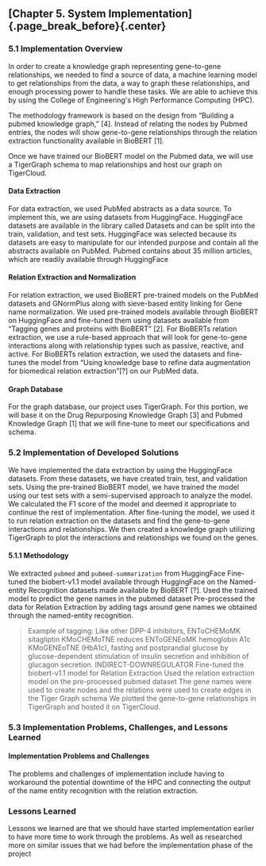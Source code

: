 
## [Chapter 5. System Implementation]{.page_break_before}{.center}
### 5.1	Implementation Overview

In order to create a knowledge graph representing gene-to-gene relationships, we needed to find a source of data, a machine learning model to get relationships from the data, a way to graph these relationships, and enough processing power to handle these tasks. We are able to achieve this by using the College of Engineering's High Performance Computing (HPC).

The methodology framework is based on the design from “Building a pubmed knowledge graph,” [4]. Instead of relating the nodes by Pubmed entries, the nodes will show gene-to-gene relationships through the relation extraction functionality available in BioBERT [1].

Once we have trained our BioBERT model on the Pubmed data, we will use a TigerGraph schema to map relationships and host our graph on TigerCloud.

#### Data Extraction
For data extraction, we used PubMed abstracts as a data source. To implement this, we are using datasets from HuggingFace. HuggingFace datasets are available in the library called Datasets and can be split into the train, validation, and test sets. HuggingFace was selected because its datasets are easy to manipulate for our intended purpose and contain all the abstracts available on PubMed. Pubmed contains about 35 million articles, which are readily available through HuggingFace

#### Relation Extraction and Normalization
For relation extraction, we used BioBERT pre-trained models on the PubMed datasets and GNormPlus along with sieve-based entity linking for Gene name normalization. We used pre-trained models available through BioBERT on HuggingFace and fine-tuned them using datasets available from “Tagging genes and proteins with BioBERT” [2]. For BioBERTs relation extraction, we use a rule-based approach that will look for gene-to-gene interactions along with relationship types such as passive, reactive, and active. For BioBERTs relation extraction, we used the datasets and fine-tunes the model from “Using knowledge base to refine data augmentation for biomedical relation extraction”[?] on our PubMed data.

#### Graph Database
For the graph database, our project uses TigerGraph. For this portion, we will base it on the Drug Repurposing Knowledge Graph [3] and Pubmed Knowledge Graph [1] that we will fine-tune to meet our specifications and schema. 


### 5.2 Implementation of Developed Solutions

We have implemented the data extraction by using the HuggingFace datasets. From these datasets, we have created train, test, and validation sets. Using the pre-trained BioBERT model, we have trained the model using our test sets with a semi-supervised approach to analyze the model. We calculated the F1 score of the model and deemed it appropriate to continue the rest of implementation. After fine-tuning the model, we used it to run relation extraction on the datasets and find the gene-to-gene interactions and relationships. We then created a knowledge graph utilizing TigerGraph to plot the interactions and relationships we found on the genes. 

#### 5.1.1 Methodology
We extracted `pubmed` and `pubmed-summarization` from HuggingFace
Fine-tuned the biobert-v1.1 model available through HuggingFace on the Named-entity Recognition datasets made available by BioBERT [?].
Used the trained model to predict the gene names in the pubmed dataset
Pre-processed the data for Relation Extraction by adding tags around gene names we obtained through the named-entity recognition.
> Example of tagging:
>Like other DPP-4 inhibitors, ENToCHEMoMK sitagliptin KMoCHEMoTNE reduces ENToGENEoMK hemoglobin A1c KMoGENEoTNE (HbA1c), fasting and postprandial glucose by glucose-dependent stimulation of insulin secretion and inhibition of glucagon secretion.	INDIRECT-DOWNREGULATOR
Fine-tuned the biobert-v1.1 model for Relation Extraction
Used the relation extraction model on the pre-processed pubmed dataset
The gene names were used to create nodes and the relations were used to create edges in the Tiger Graph schema
We plotted the gene-to-gene relationships in TigerGraph and hosted it on TigerCloud.


### 5.3 Implementation Problems, Challenges, and Lessons Learned

#### Implementation Problems and Challenges
The problems and challenges of implementation include having to workaround the potential downtime of the HPC and connecting the output of the name entity recognition with the relation extraction. 

### Lessons Learned
Lessons we learned are that we should have started implementation earlier to have more time to work through the problems. As well as researched more on similar issues that we had before the implementation phase of the project
